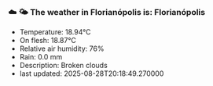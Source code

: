 ### ☁️ 🌤️  The weather in Florianópolis is: Florianópolis

- Temperature: 18.94°C
- On flesh: 18.87°C
- Relative air humidity: 76%
- Rain: 0.0 mm
- Description: Broken clouds
- last updated: 2025-08-28T20:18:49.270000
